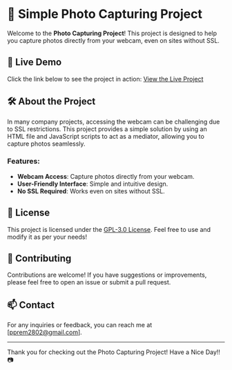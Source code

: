 # 📸 Simple Photo Capturing Project

Welcome to the **Photo Capturing Project**! This project is designed to help you capture photos directly from your webcam, even on sites without SSL.

## 🚀 Live Demo
Click the link below to see the project in action:
[View the Live Project](https://patilprem21.github.io/photo-capturing/)

## 🛠️ About the Project
In many company projects, accessing the webcam can be challenging due to SSL restrictions. This project provides a simple solution by using an HTML file and JavaScript scripts to act as a mediator, allowing you to capture photos seamlessly.

### Features:
- **Webcam Access**: Capture photos directly from your webcam.
- **User-Friendly Interface**: Simple and intuitive design.
- **No SSL Required**: Works even on sites without SSL.

## 📄 License
This project is licensed under the [GPL-3.0 License](LICENSE). Feel free to use and modify it as per your needs!

## 🤝 Contributing
Contributions are welcome! If you have suggestions or improvements, please feel free to open an issue or submit a pull request.

## 📫 Contact
For any inquiries or feedback, you can reach me at [pprem2802@gmail.com].

---

Thank you for checking out the Photo Capturing Project! Have a Nice Day!! 📷
